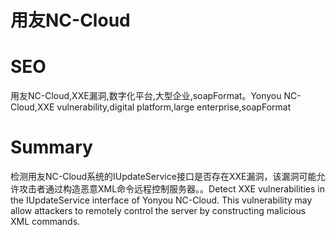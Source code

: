 # 用友NC-Cloud
# SEO
用友NC-Cloud,XXE漏洞,数字化平台,大型企业,soapFormat。Yonyou NC-Cloud,XXE vulnerability,digital platform,large enterprise,soapFormat
# Summary
检测用友NC-Cloud系统的IUpdateService接口是否存在XXE漏洞，该漏洞可能允许攻击者通过构造恶意XML命令远程控制服务器。。Detect XXE vulnerabilities in the IUpdateService interface of Yonyou NC-Cloud. This vulnerability may allow attackers to remotely control the server by constructing malicious XML commands.
